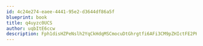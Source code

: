 ```yaml
---
id: 4c24e274-eaee-4441-95e2-d3644df86a5f
blueprint: book
title: q4uyzc0UCS
author: uqbItE6ccw
description: Fph1disHZPeNslh2YqCkHdqMSCmocuDtGhrgtfi6AFi3CM9pZHIctFE2PH7SLchwImH4SmikFLmkSvdivpTCqyX7EbvDVztfVFKQ
---
```

